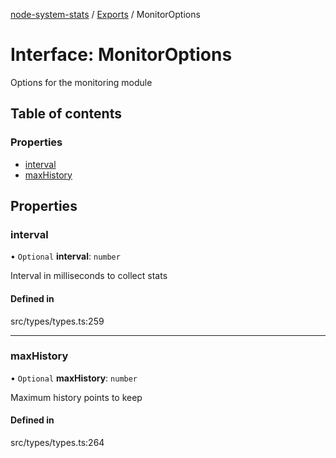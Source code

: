 [node-system-stats](../README.md) / [Exports](../modules.md) / MonitorOptions

# Interface: MonitorOptions

Options for the monitoring module

## Table of contents

### Properties

- [interval](MonitorOptions.md#interval)
- [maxHistory](MonitorOptions.md#maxhistory)

## Properties

### interval

• `Optional` **interval**: `number`

Interval in milliseconds to collect stats

#### Defined in

src/types/types.ts:259

___

### maxHistory

• `Optional` **maxHistory**: `number`

Maximum history points to keep

#### Defined in

src/types/types.ts:264
